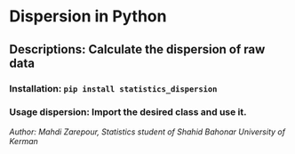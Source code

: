 # Dispersion in Python
## Descriptions: Calculate the dispersion of raw data
### Installation: ```pip install statistics_dispersion```
### Usage dispersion: Import the desired class and use it.


*Author: Mahdi Zarepour, Statistics student of Shahid Bahonar University of Kerman*
